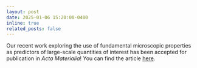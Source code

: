 ```yaml
---
layout: post
date: 2025-01-06 15:20:00-0400
inline: true
related_posts: false
---
```

Our recent work exploring the use of fundamental microscopic properties as predictors of large-scale quantities of interest has been accepted for publication in *Acta Materialia*! 
You can find the article [here](https://doi.org/10.1016/j.actamat.2025.120722).
